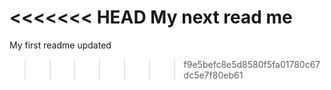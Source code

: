 <<<<<<< HEAD
My next read me
=======
My first readme updated
>>>>>>> f9e5befc8e5d8580f5fa01780c67dc5e7f80eb61
